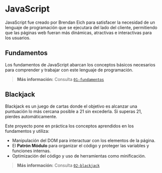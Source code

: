 # JavaScript

JavaScript fue creado por Brendan Eich para satisfacer la necesidad de un lenguaje de programación que se ejecutara del lado del cliente, permitiendo que las páginas web fueran más dinámicas, atractivas e interactivas para los usuarios.

## Fundamentos
Los fundamentos de JavaScript abarcan los conceptos básicos necesarios para comprender y trabajar con este lenguaje de programación.

> **Más información:** Consulta [`01-fundamentos`](01-fundamentos/README.md)

## Blackjack

Blackjack es un juego de cartas donde el objetivo es alcanzar una puntuación lo más cercana posible a 21 sin excederla. Si superas 21, pierdes automáticamente.

Este proyecto pone en práctica los conceptos aprendidos en los fundamentos y utiliza:
- Manipulación del DOM para interactuar con los elementos de la página.
- El **Patrón Módulo** para organizar el código y proteger las variables y funciones internas.
- Optimización del código y uso de herramientas como minificación.

> **Más información:** Consulta [`02-blackjack`](02-blackjack/README.md)